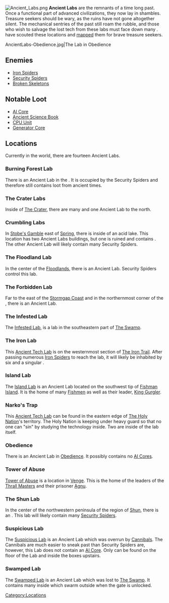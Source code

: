 ![](Ancient_Labs.png "Ancient_Labs.png") **Ancient Labs** are the
remnants of a time long past. Once a functional part of advanced
civilizations, they now lay in shambles. Treasure seekers should be
wary, as the ruins have not gone altogether silent. The mechanical
sentries of the past still roam the rubble, and those who wish to
salvage the lost tech from these labs must face down many [](Security_Spider.md). [](01%20-%20Projects%20&%20Wikis/Kenshi/Kenshi%20Wiki/Kenshi%20Wiki%20Template/Tech_Hunters.md) have scouted these locations and
[mapped](Maps.md "wikilink") them for brave treasure seekers.

AncientLabs-Obedience.jpg\|The Lab in Obedience

## Enemies

- [Iron Spiders](Iron_Spider.md "wikilink")
- [Security Spiders](Security_Spider.md "wikilink")
- [Broken Skeletons](Broken_Skeleton.md "wikilink")

## Notable Loot

- [AI Core](AI%20Core.md "wikilink")
- [Ancient Science Book](Ancient_Science_Book.md "wikilink")
- [CPU Unit](CPU_Unit.md "wikilink")
- [Generator Core](Generator_Core.md "wikilink")

## Locations

Currently in the world, there are fourteen Ancient Labs.

### Burning Forest Lab

There is an Ancient Lab in the [](Burning_Forest.md). It is occupied by the Security
Spiders and therefore still contains loot from ancient times.

### The Crater Labs

Inside of [The Crater](The_Crater.md "wikilink"), there are many [](Empty_Lab.md) and one Ancient Lab to the north.

### Crumbling Labs

In [Stobe's Gamble](Stobe's_Gamble.md "wikilink") east of
[Spring](Spring.md "wikilink"), there is [](Crumbling_Labs.md) inside of an acid lake. This location
has two Ancient Labs buildings, but one is ruined and contains [](King_Gorillo.md). The other Ancient Lab will likely
contain many Security Spiders.

### The Floodland Lab

In the center of the [Floodlands](Floodlands.md "wikilink"), there is an
Ancient Lab. Security Spiders control this lab.

### The Forbidden Lab

Far to the east of the [Stormgap Coast](Stormgap_Coast.md "wikilink") and
in the northernmost corner of the [](Forbidden_Isle.md), there is an Ancient Lab.

### The Infested Lab

The [Infested Lab](Infested_Lab.md "wikilink"), is a lab in the
southeastern part of [The Swamp](The_Swamp.md "wikilink").

### The Iron Lab

This [Ancient Tech Lab](Ancient_Tech_Lab.md "wikilink") is on the
westernmost section of [The Iron Trail](The_Iron_Trail.md "wikilink").
After passing numerous [Iron Spiders](Iron_Spider.md "wikilink") to reach
the lab, it will likely be inhabited by six [](Security_Spider.md) and a singular [](Broken_Skeleton.md).

### Island Lab

The [Island Lab](Island_Lab.md "wikilink") is an Ancient Lab located on the
southwest tip of [Fishman Island](Fishman_Island.md "wikilink"). It is the
home of many [Fishmen](01%20-%20Projects%20&%20Wikis/Kenshi/Kenshi%20Wiki/Kenshi%20Wiki%20Template/Fishmen.md "wikilink") as well as their leader,
[King Gurgler](King_Gurgler.md "wikilink").

### Narko's Trap

This [Ancient Tech Lab](Ancient_Tech_Lab.md "wikilink") can be found in the
eastern edge of [The Holy Nation](01%20-%20Projects%20&%20Wikis/Kenshi/Kenshi%20Wiki/Kenshi%20Wiki%20Template/The_Holy_Nation.md "wikilink")'s
territory. The Holy Nation is keeping [](Narko's_Trap.md) under heavy guard so that no one can
"sin" by studying the technology inside. Two [](Security_Spider.md) are inside of the lab itself.

### Obedience

There is an Ancient Lab in [Obedience](Obedience.md "wikilink"). It
possibly contains no [AI Cores](AI%20Core.md "wikilink").

### Tower of Abuse

[Tower of Abuse](Tower_of_Abuse.md "wikilink") is a location in
[Venge](Venge.md "wikilink"). This [](Ancient_Tech_Lab.md) is the home of the leaders of the
[Thrall Masters](Thrall_Masters.md "wikilink") and their prisoner
[Agnu](Agnu.md "wikilink").

### The Shun Lab

In the center of the northwestern peninsula of the region of
[Shun](Shun.md "wikilink"), there is an [](Ancient_Tech_Lab.md). This lab will likely contain many
[Security Spiders](Security_Spider.md "wikilink").

### Suspicious Lab

The [Suspicious Lab](Suspicious_Lab.md "wikilink") is an Ancient Lab which
was overrun by [Cannibals](01%20-%20Projects%20&%20Wikis/Kenshi/Kenshi%20Wiki/Kenshi%20Wiki%20Template/Cannibals.md "wikilink"). The Cannibals are much
easier to sneak past than Security Spiders are, however, this Lab does
not contain an [AI Core](AI%20Core.md "wikilink"). Only [](Ancient_Science_Book.md) can be found on the floor of the
Lab and inside the boxes upstairs.

### Swamped Lab

The [Swamped Lab](Swamped_Lab.md "wikilink") is an Ancient Lab which was
lost to [The Swamp](The_Swamp.md "wikilink"). It contains many [](Blood_Spider.md) inside which swarm outside when the
gate is unlocked.

[Category:Locations](Category:Locations "wikilink")